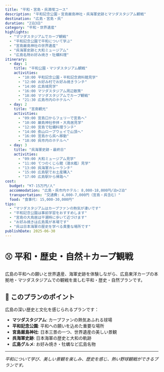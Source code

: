 ```yaml
---
title: "平和・宮島・呉満喫コース"
description: "平和記念公園・宮島厳島神社・呉海軍史跡とマツダスタジアム観戦"
destination: "広島・宮島・呉"
duration: "2泊3日"
category: "平和・世界遺産"
highlights:
  - "マツダスタジアムでカープ観戦"
  - "平和記念公園で平和について学ぶ"
  - "宮島厳島神社の世界遺産"
  - "呉海軍史跡と大和ミュージアム"
  - "広島名物お好み焼き・牡蠣料理"
itinerary:
  - day: 1
    title: "平和公園・マツダスタジアム観戦"
    activities:
      - "10:00 平和記念公園・平和記念資料館見学"
      - "12:00 お好み村でお好み焼きランチ"
      - "14:00 広島城見学"
      - "16:00 マツダスタジアム周辺散策"
      - "18:00 マツダスタジアムでカープ観戦"
      - "21:30 広島市内のホテルへ"
  - day: 2
    title: "宮島観光"
    activities:
      - "09:00 宮島口からフェリーで宮島へ"
      - "10:00 厳島神社参拝・大鳥居見学"
      - "12:00 宮島で牡蠣料理ランチ"
      - "14:00 弥山ロープウェイで山頂へ"
      - "16:00 宮島から呉へ移動"
      - "18:00 呉市内のホテルへ"
  - day: 3
    title: "呉海軍史跡・最終日"
    activities:
      - "09:00 大和ミュージアム見学"
      - "11:00 てつのくじら館（潜水艦）見学"
      - "13:00 呉海軍カレーランチ"
      - "15:00 広島駅でお土産購入"
      - "17:00 広島駅から帰路へ"
cost:
  budget: "¥7-15万円/人"
  accommodation: "広島・呉市内ホテル: 8,000-18,000円/泊×2泊"
  transportation: "交通費: 4,000-7,000円（宮島・呉含む）"
  food: "食事代: 15,000-30,000円"
tips:
  - "マツダスタジアムはカープファンの熱気が凄いです"
  - "平和記念公園は事前学習をおすすめします"
  - "宮島の大鳥居は干潮時に歩いて近づけます"
  - "お好み焼きは広島風が本場です"
  - "呉は日本海軍の歴史を学べる貴重な場所です"
publishDate: 2025-06-30
---
```


# ⚾ 平和・歴史・自然＋カープ観戦

広島の平和への願いと世界遺産、海軍史跡を体験しながら、広島東洋カープの本拠地・マツダスタジアムでの観戦を楽しむ平和・歴史・自然プランです。

## 🌟 このプランのポイント

広島の深い歴史と文化を感じられるプランです：

- **マツダスタジアム**: カープファンの熱気あふれる球場
- **平和記念公園**: 平和への願いを込めた重要な場所
- **宮島厳島神社**: 日本三景の一つ、世界遺産の美しい景観
- **呉海軍史跡**: 日本海軍の歴史と大和の軌跡
- **広島グルメ**: お好み焼き・牡蠣など広島名物

---

*平和について学び、美しい景観を楽しみ、歴史を感じ、熱い野球観戦ができるプランです。*
